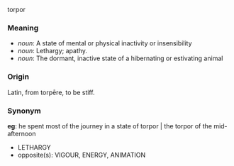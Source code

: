 torpor
### Meaning
+ _noun_: A state of mental or physical inactivity or insensibility
+ _noun_: Lethargy; apathy.
+ _noun_: The dormant, inactive state of a hibernating or estivating animal

### Origin

Latin, from torpēre, to be stiff.

### Synonym

__eg__: he spent most of the journey in a state of torpor | the torpor of the mid-afternoon

+ LETHARGY
+ opposite(s): VIGOUR, ENERGY, ANIMATION


